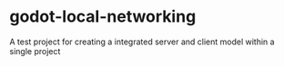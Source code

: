 # godot-local-networking
A test project for creating a integrated server and client model within a single project
